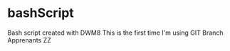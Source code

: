 # bashScript
Bash script created with DWM8
This is the first time I'm using GIT
Branch Apprenants
ZZ

